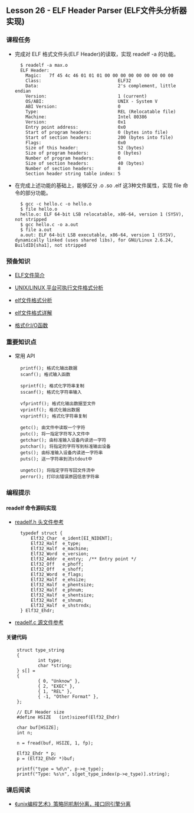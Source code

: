 ## Lesson 26 - ELF Header Parser (ELF文件头分析器实现)

### 课程任务
* 完成对 ELF 格式文件头(ELF Header)的读取，实现 readelf -a 的功能。

		$ readelf -a max.o 
		ELF Header:
		  Magic:   7f 45 4c 46 01 01 01 00 00 00 00 00 00 00 00 00 
		  Class:                             ELF32
		  Data:                              2's complement, little endian
		  Version:                           1 (current)
		  OS/ABI:                            UNIX - System V
		  ABI Version:                       0
		  Type:                              REL (Relocatable file)
		  Machine:                           Intel 80386
		  Version:                           0x1
		  Entry point address:               0x0
		  Start of program headers:          0 (bytes into file)
		  Start of section headers:          200 (bytes into file)
		  Flags:                             0x0
		  Size of this header:               52 (bytes)
		  Size of program headers:           0 (bytes)
		  Number of program headers:         0
		  Size of section headers:           40 (bytes)
		  Number of section headers:         8
		  Section header string table index: 5
		  
* 在完成上述功能的基础上，能够区分 .o .so .elf 这3种文件属性，实现 file 命令的部分功能。
		
		$ gcc -c hello.c -o hello.o                                                                                                        
		$ file hello.o                                                                                                                     
		hello.o: ELF 64-bit LSB relocatable, x86-64, version 1 (SYSV), not stripped                                                                                         
		$ gcc hello.c -o a.out                                                                                                             
		$ file a.out                                                                                                                       
		a.out: ELF 64-bit LSB executable, x86-64, version 1 (SYSV), dynamically linked (uses shared libs), for GNU/Linux 2.6.24, BuildID[sha1], not stripped    

### 预备知识
* [ELF文件简介](http://learn.akae.cn/media/ch18s05.html)

* [UNIX/LINUX 平台可执行文件格式分析](http://www.ibm.com/developerworks/cn/linux/l-excutff/)

* [elf文件格式分析](http://blog.csdn.net/wu5795175/article/details/7657580)

* [elf文件格式详解](http://blog.chinaunix.net/attachment/attach/26/40/46/9726404697228d82cda2af11366fa7722d3a4f1a58.pdf)

* [格式化I/O函数](http://learn.akae.cn/media/ch25s02.html#id2832755)

### 重要知识点

* 常用 API

		printf(); 格式化输出数据
		scanf(); 格式输入函数

		sprintf(); 格式化字符串复制
		sscanf(); 格式化字符串输入

		vfprintf(); 格式化输出数据至文件
		vprintf(); 格式化输出数据
		vsprintf(); 格式化字符串复制

		getc(); 由文件中读取一个字符
		putc(); 将一指定字符写入文件中
		getchar(); 由标准输入设备内读进一字符
		putchar(); 将指定的字符写到标准输出设备
		gets(); 由标准输入设备内读进一字符串
		puts(); 送一字符串到流stdout中

		ungetc(); 将指定字符写回文件流中
		perror(); 打印出错误原因信息字符串

### 编程提示

#### readelf 命令源码实现

* [readelf.h 头文件参考](http://www.oschina.net/code/explore/freebsd/contrib/file/readelf.h)

		typedef struct {
		    Elf32_Char	e_ident[EI_NIDENT];
		    Elf32_Half	e_type;
		    Elf32_Half	e_machine;
		    Elf32_Word	e_version;
		    Elf32_Addr	e_entry;  /** Entry point */
		    Elf32_Off	e_phoff;
		    Elf32_Off	e_shoff;
		    Elf32_Word	e_flags;
		    Elf32_Half	e_ehsize;
		    Elf32_Half	e_phentsize;
		    Elf32_Half	e_phnum;
		    Elf32_Half	e_shentsize;
		    Elf32_Half	e_shnum;
		    Elf32_Half	e_shstrndx;
		} Elf32_Ehdr;

* [readelf.c 源文件参考](http://www.oschina.net/code/explore/freebsd/contrib/file/readelf.c)

#### 关键代码

		struct type_string
		{
		        int type;
		        char *string;
		} s[] =
		{
		        { 0, "Unknow" },
		        { 2, "EXEC" },
		        { 1, "REL" },
		        { -1, "Other Format" },
		};

		// ELF Header size
		#define HSIZE   (int)sizeof(Elf32_Ehdr)

		char buf[HSIZE];
        int n;

        n = fread(buf, HSIZE, 1, fp);
 
		Elf32_Ehdr * p;
		p = (Elf32_Ehdr *)buf;

		printf("type = %d\n", p->e_type);
		printf("Type: %s\n", s[get_type_index(p->e_type)].string);


### 课后阅读
* [《unix编程艺术》策略同机制分离，接口同引擎分离](http://www.cnblogs.com/chgaowei/archive/2011/07/26/2117644.html)
